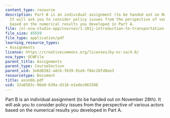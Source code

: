 ```yaml
---
content_type: resource
description: Part B is an individual assignment (to be handed out on November 28th).
  It will ask you to consider policy issues from the perspective of various actors
  based on the numerical results you developed in Part A.
file: /ol-ocw-studio-app/courses/1-201j-introduction-to-transportation-systems-fall-2006/32a6583c96e8639ad116e1edec063366_assn6b.pdf
file_size: 45559
file_type: application/pdf
learning_resource_types:
- Assignments
license: https://creativecommons.org/licenses/by-nc-sa/4.0/
ocw_type: OCWFile
parent_title: Assignments
parent_type: CourseSection
parent_uid: 3e8d8382-a8cb-f639-91a9-f84c28fd8ee3
resourcetype: Document
title: assn6b.pdf
uid: 32a6583c-96e8-639a-d116-e1edec063366
---
```

Part B is an individual assignment (to be handed out on November 28th). It will ask you to consider policy issues from the perspective of various actors based on the numerical results you developed in Part A.